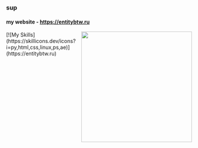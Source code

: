### sup
#### my website - https://entitybtw.ru

<a href="https://limppumpo.entitybtw.ru">
    <img src="https://i.imgur.com/90S5TXZ.png" width="300" align="right"> </img>
</a>
[![My Skills](https://skillicons.dev/icons?i=py,html,css,linux,ps,ae)](https://entitybtw.ru)
